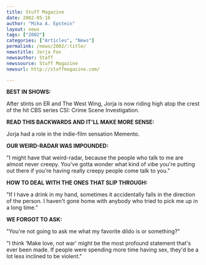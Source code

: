 ```yaml
---
title: Stuff Magazine
date: 2002-05-16
author: "Mika A. Epstein"
layout: news
tags: ["2002"]
categories: ["Articles", "News"]
permalink: /news/2002/:title/
newstitle: Jorja Fox
newsauthor: Staff
newssource: Stuff Magazine
newsurl: http://stuffmagazine.com/

---
```


**BEST IN SHOWS:**

After stints on ER and The West Wing, Jorja is now riding high atop the crest of the hit CBS series CSI: Crime Scene Investigation.

**READ THIS BACKWARDS AND IT'LL MAKE MORE SENSE:**

Jorja had a role in the indie-film sensation Memento.

**OUR WEIRD-RADAR WAS IMPOUNDED:**

"I might have that weird-radar, because the people who talk to me are almost never creepy. You've gotta wonder what kind of vibe you're putting out there if you're having really creepy people come talk to you."

**HOW TO DEAL WITH THE ONES THAT SLIP THROUGH:**

"If I have a drink in my hand, sometimes it accidentally falls in the direction of the person. I haven't gone home with anybody who tried to pick me up in a long time."

**WE FORGOT TO ASK:**

"You're not going to ask me what my favorite dildo is or something?"

"I think &#8216;Make love, not war' might be the most profound statement that's ever been made. If people were spending more time having sex, they'd be a lot less inclined to be violent."

